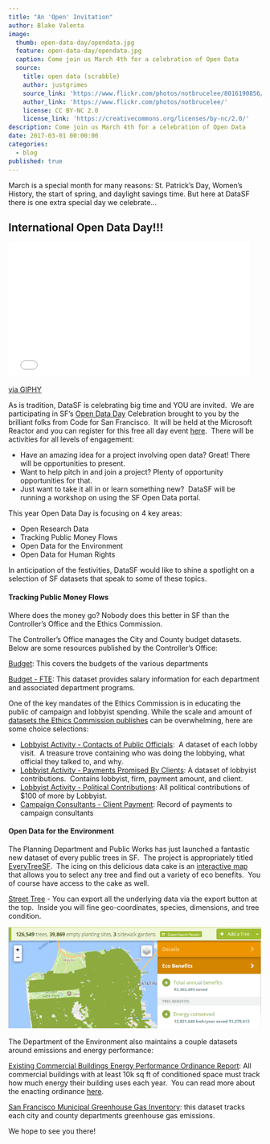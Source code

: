 ```yaml
---
title: "An 'Open' Invitation"
author: Blake Valenta
image:
  thumb: open-data-day/opendata.jpg
  feature: open-data-day/opendata.jpg
  caption: Come join us March 4th for a celebration of Open Data
  source:
    title: open data (scrabble)
    author: justgrimes
    source_link: 'https://www.flickr.com/photos/notbrucelee/8016190856/in/photolist-ddn5gb-fxK1x9-9rnTdL-ddmYSc-9S6SwT-9S9HdY-9S3XTT-9S6RaW-9S5Z5P-9S3XEp-9S68qZ-9S9GEh-9S64VV-9S8S1u-ddn5s6-ddn7sf-9S92xC-9S6S6b-9S9G1b-9S6RJ5-9S7mwJ-9S9JJ7-9S4pPi-9S5XTZ-9S9DYw-9S61fP-9S7m53-9S62ok-8Z9pht-9Ei5gW-9S9RmQ-9S6KD2-ddn4Pj-9S6VGe-9S6W3T-9S9Qqf-9S6QAT-9S5W5i-7FfmwS-9S8ZRh-9S5UWz-9S9L4A-hn2Jdr-9S6RUc-ddn5KK-9S6TdK-9S66J2-9RiG14-bVSEZQ-vyDTGZ'
    author_link: 'https://www.flickr.com/photos/notbrucelee/'
    license: CC BY-NC 2.0
    license_link: 'https://creativecommons.org/licenses/by-nc/2.0/'
description: Come join us March 4th for a celebration of Open Data
date: 2017-03-01 00:00:00
categories:
  - blog
published: true
---
```



March is a special month for many reasons: St. Patrick’s Day, Women’s History, the start of spring, and daylight savings time. But here at DataSF there is one extra special day we celebrate…

## International Open Data Day!!!

<iframe src="//giphy.com/embed/9rMvwuIpMBKU0" width="480" height="267" frameBorder="0" class="giphy-embed" allowFullScreen></iframe><p><a href="http://giphy.com/gifs/disneypixar-pixar-disney-monsters-university-9rMvwuIpMBKU0">via GIPHY</a></p>

As is tradition, DataSF is celebrating big time and YOU are invited. &nbsp;We are participating in SF’s [Open Data Day](https://www.meetup.com/Code-for-San-Francisco-Civic-Hack-Night/events/237515330/) Celebration brought to you by the brilliant folks from Code for San Francisco. &nbsp;It will be held at the Microsoft Reactor and you can register for this free all day event [here](https://www.meetup.com/Code-for-San-Francisco-Civic-Hack-Night/events/237515330/). &nbsp;There will be activities for all levels of engagement:

* Have an amazing idea for a project involving open data? Great! There will be opportunities to present.
* Want to help pitch in and join a project? Plenty of opportunity opportunities for that.
* Just want to take it all in or learn something new? &nbsp;DataSF will be running a workshop on using the SF Open Data portal.

This year Open Data Day is focusing on 4 key areas:

* Open Research Data
* Tracking Public Money Flows
* Open Data for the Environment
* Open Data for Human Rights

In anticipation of the festivities, DataSF would like to shine a spotlight on a selection of SF datasets that speak to some of these topics.

#### Tracking Public Money Flows

Where does the money go? Nobody does this better in SF than the Controller’s Office and the Ethics Commission. 

The Controller’s Office manages the City and County budget datasets. Below are some resources published by the Controller’s Office:

[Budget](https://data.sfgov.org/City-Management-and-Ethics/Budget/xdgd-c79v): This covers the budgets of the various departments

[Budget - FTE](https://data.sfgov.org/City-Management-and-Ethics/Budget-FTE/4zfx-f2ts): This dataset provides salary information for each department and associated department programs.

One of the key mandates of the Ethics Commission is in educating the public of campaign and lobbyist spending. While the scale and amount of [datasets the Ethics Commission publishes](https://data.sfgov.org/browse?Department-Metrics_Publishing-Department=Ethics+Commission&amp;category=City+Management+and+Ethics&amp;limitTo=datasets) can be overwhelming, here are some choice selections:

* [Lobbyist Activity - Contacts of Public Officials](https://data.sfgov.org/City-Management-and-Ethics/Lobbyist-Activity-Contacts-of-Public-Officials/hr5m-xnxc): &nbsp;A dataset of each lobby visit. &nbsp;A treasure trove containing who was doing the lobbying, what official they talked to, and why.
* [Lobbyist Activity - Payments Promised By Clients](https://data.sfgov.org/City-Management-and-Ethics/Lobbyist-Activity-Payments-Promised-By-Clients/s2fy-y3my): A dataset of lobbyist contributions. &nbsp;Contains lobbyist, firm, payment amount, and client.
* [Lobbyist Activity - Political Contributions](https://data.sfgov.org/City-Management-and-Ethics/Lobbyist-Activity-Political-Contributions/sa8r-purn): All political contributions of $100 of more by Lobbyist.
* [Campaign Consultants - Client Payment](https://data.sfgov.org/City-Management-and-Ethics/Campaign-Consultants-Client-Payments/tc9q-72uj): Record of payments to campaign consultants



#### Open Data for the Environment

The Planning Department and Public Works has just launched a fantastic new dataset of every public trees in SF. &nbsp;The project is appropriately titled [EveryTreeSF](http://sf-planning.org/everytreesf-%E2%80%93-street-tree-census). &nbsp;The icing on this delicious data cake is an [interactive map](http://urbanforestmap.org/tag/everytreesf/) that allows you to select any tree and find out a variety of eco benefits. &nbsp;You of course have access to the cake as well.

[Street Tree](http://urbanforestmap.org/tag/everytreesf/) - You can export all the underlying data via the export button at the top. &nbsp;Inside you will fine geo-coordinates, species, dimensions, and tree condition.

![](/uploads/versions/everytreeweb---x----624-251x---.png)

The Department of the Environment also maintains a couple datasets around emissions and energy performance:

[Existing Commercial Buildings Energy Performance Ordinance Report](https://data.sfgov.org/Energy-and-Environment/Existing-Commercial-Buildings-Energy-Performance-O/j2j3-acqj): All commercial buildings with at least 10k sq ft of conditioned space must track how much energy their building uses each year. &nbsp;You can read more about the enacting ordinance [here](https://sfenvironment.org/energy/energy-efficiency/commercial-and-multifamily-properties/existing-commercial-buildings-energy-performance-ordinance).

[San Francisco Municipal Greenhouse Gas Inventory](https://data.sfgov.org/Energy-and-Environment/San-Francisco-Municipal-Greenhouse-Gas-Inventory/pxac-sadh): this dataset tracks each city and county departments greenhouse gas emissions.

We hope to see you there!